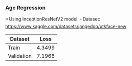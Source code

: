  
 ### Age Regression

◽ Using InceptionResNetV2 model.
▫️ Dataset: https://www.kaggle.com/datasets/jangedoo/utkface-new


| Dataset       | Loss        |
| -------       | ---         |
| Train         |    4.3499   | 
| Validation    |    7.1966   |


